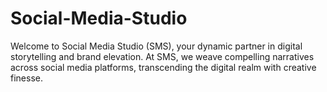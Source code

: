 # Social-Media-Studio
Welcome to Social Media Studio (SMS), your dynamic partner in digital storytelling and brand elevation. At SMS, we weave compelling narratives across social media platforms, transcending the digital realm with creative finesse.
